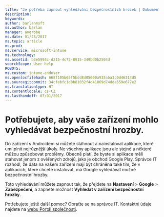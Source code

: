 ```yaml
---
title: "Je potřeba zapnout vyhledávání bezpečnostních hrozeb | Dokumentace Microsoftu"
description: 
keywords: 
author: barlanmsft
ms.author: barlan
manager: angrobe
ms.date: 01/23/2017
ms.topic: article
ms.prod: 
ms.service: microsoft-intune
ms.technology: 
ms.assetid: b3e5994c-d215-4c72-8915-349bd0b2504d
searchScope: User help
ROBOTS: 
ms.custom: intune-enduser
ms.openlocfilehash: 668f105b65f5bdd8d05600a935aba3c0d46314d5
ms.sourcegitcommit: 34cfebfc1d8b81032f4d41869d74dda559e677e2
ms.translationtype: HT
ms.contentlocale: cs-CZ
ms.lasthandoff: 07/01/2017
---
```

# <a name="you-need-to-make-your-device-able-to-scan-for-security-threats"></a>Potřebujete, aby vaše zařízení mohlo vyhledávat bezpečnostní hrozby.

Do zařízení s Androidem si můžete stáhnout a nainstalovat aplikace, které umí plnit nejrůznější úkoly. Ne všechny aplikace jsou ale stejné a některé můžou způsobovat problémy. Obecně platí, že byste si aplikace měli stahovat jenom z ověřených zdrojů, jako je obchod Google Play. Správce IT rozhodl, že data na vašem zařízení mají být chráněna také tím, že v aplikacích, které chcete instalovat, má Google vyhledávat možné bezpečnostní hrozby.

Toto vyhledávání můžete zapnout tak, že přejdete na **Nastavení** > **Google** > **Zabezpečení**, a zapnete možnost **Vyhledat v zařízení bezpečnostní hrozby**.

Potřebujete ještě další pomoc? Obraťte se na správce IT. Kontaktní údaje najdete na [webu Portál společnosti](http://portal.manage.microsoft.com).

